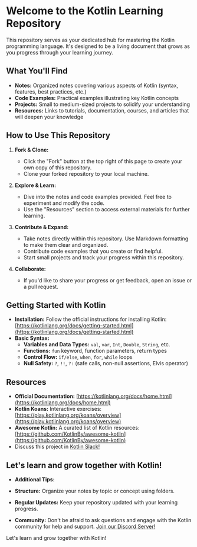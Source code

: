 # Welcome to the Kotlin Learning Repository 

This repository serves as your dedicated hub for mastering the Kotlin programming language. It's designed to be a living document that grows as you progress through your learning journey. 

## What You'll Find

* **Notes:** Organized notes covering various aspects of Kotlin (syntax, features, best practices, etc.)
* **Code Examples:** Practical examples illustrating key Kotlin concepts
* **Projects:** Small to medium-sized projects to solidify your understanding
* **Resources:** Links to tutorials, documentation, courses, and articles that will deepen your knowledge

## How to Use This Repository

1. **Fork & Clone:**
   * Click the "Fork" button at the top right of this page to create your own copy of this repository.
   * Clone your forked repository to your local machine.

2. **Explore & Learn:**
   * Dive into the notes and code examples provided. Feel free to experiment and modify the code.
   * Use the "Resources" section to access external materials for further learning.

3. **Contribute & Expand:**
   * Take notes directly within this repository. Use Markdown formatting to make them clear and organized.
   * Contribute code examples that you create or find helpful.
   * Start small projects and track your progress within this repository.

4. **Collaborate:**
   * If you'd like to share your progress or get feedback, open an issue or a pull request.

## Getting Started with Kotlin

* **Installation:**  Follow the official instructions for installing Kotlin: [https://kotlinlang.org/docs/getting-started.html](https://kotlinlang.org/docs/getting-started.html)
* **Basic Syntax:**
   * **Variables and Data Types:** `val`, `var`,  `Int`, `Double`, `String`, etc.
   * **Functions:** `fun` keyword, function parameters, return types
   * **Control Flow:** `if/else`, `when`, `for`, `while` loops
   * **Null Safety:** `?`, `!!`, `?:` (safe calls, non-null assertions, Elvis operator)

## Resources

* **Official Documentation:**  [https://kotlinlang.org/docs/home.html](https://kotlinlang.org/docs/home.html)
* **Kotlin Koans:**  Interactive exercises:  [https://play.kotlinlang.org/koans/overview](https://play.kotlinlang.org/koans/overview)
* **Awesome Kotlin:** A curated list of Kotlin resources: [https://github.com/KotlinBy/awesome-kotlin](https://github.com/KotlinBy/awesome-kotlin)
* Discuss this project in <a href="https://surveys.jetbrains.com/s3/kotlin-slack-sign-up">Kotlin Slack!</a>

## Let's learn and grow together with Kotlin!
* **Additional Tips:**

* **Structure:** Organize your notes by topic or concept using folders.
* **Regular Updates:** Keep your repository updated with your learning progress.
* **Community:** Don't be afraid to ask questions and engage with the Kotlin community for help and support. <a href="https://discord.gg/Uv5KFfV3">Join our Discord Server!</a>


Let's learn and grow together with Kotlin!
